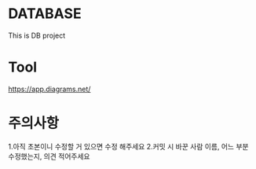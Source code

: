 # DATABASE
  This is DB project

# Tool
  https://app.diagrams.net/

# 주의사항 ##
1.아직 초본이니 수정할 거 있으면 수정 해주세요
2.커밋 시 바꾼 사람 이름, 어느 부분 수정했는지, 의견 적어주세요
